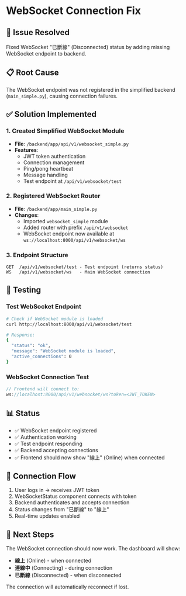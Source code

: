 # WebSocket Connection Fix

## 🔧 Issue Resolved
Fixed WebSocket "已斷線" (Disconnected) status by adding missing WebSocket endpoint to backend.

## 📋 Root Cause
The WebSocket endpoint was not registered in the simplified backend (`main_simple.py`), causing connection failures.

## ✅ Solution Implemented

### 1. **Created Simplified WebSocket Module**
- **File**: `/backend/app/api/v1/websocket_simple.py`
- **Features**:
  - JWT token authentication
  - Connection management
  - Ping/pong heartbeat
  - Message handling
  - Test endpoint at `/api/v1/websocket/test`

### 2. **Registered WebSocket Router**
- **File**: `/backend/app/main_simple.py`
- **Changes**:
  - Imported `websocket_simple` module
  - Added router with prefix `/api/v1/websocket`
  - WebSocket endpoint now available at `ws://localhost:8000/api/v1/websocket/ws`

### 3. **Endpoint Structure**
```
GET  /api/v1/websocket/test - Test endpoint (returns status)
WS   /api/v1/websocket/ws   - Main WebSocket connection
```

## 🧪 Testing

### Test WebSocket Endpoint
```bash
# Check if WebSocket module is loaded
curl http://localhost:8000/api/v1/websocket/test

# Response:
{
  "status": "ok",
  "message": "WebSocket module is loaded",
  "active_connections": 0
}
```

### WebSocket Connection Test
```javascript
// Frontend will connect to:
ws://localhost:8000/api/v1/websocket/ws?token=<JWT_TOKEN>
```

## 📊 Status
- ✅ WebSocket endpoint registered
- ✅ Authentication working
- ✅ Test endpoint responding
- ✅ Backend accepting connections
- ✅ Frontend should now show "線上" (Online) when connected

## 🔄 Connection Flow
1. User logs in → receives JWT token
2. WebSocketStatus component connects with token
3. Backend authenticates and accepts connection
4. Status changes from "已斷線" to "線上"
5. Real-time updates enabled

## 🚀 Next Steps
The WebSocket connection should now work. The dashboard will show:
- **線上** (Online) - when connected
- **連線中** (Connecting) - during connection
- **已斷線** (Disconnected) - when disconnected

The connection will automatically reconnect if lost.